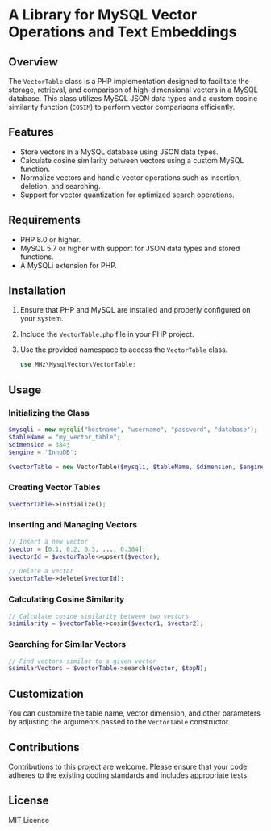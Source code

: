 # A Library for MySQL Vector Operations and Text Embeddings

## Overview
The `VectorTable` class is a PHP implementation designed to facilitate the storage, retrieval, and comparison of high-dimensional vectors in a MySQL database. This class utilizes MySQL JSON data types and a custom cosine similarity function (`COSIM`) to perform vector comparisons efficiently.

## Features
- Store vectors in a MySQL database using JSON data types.
- Calculate cosine similarity between vectors using a custom MySQL function.
- Normalize vectors and handle vector operations such as insertion, deletion, and searching.
- Support for vector quantization for optimized search operations.

## Requirements
- PHP 8.0 or higher.
- MySQL 5.7 or higher with support for JSON data types and stored functions.
- A MySQLi extension for PHP.

## Installation
1. Ensure that PHP and MySQL are installed and properly configured on your system.
2. Include the `VectorTable.php` file in your PHP project.
3. Use the provided namespace to access the `VectorTable` class.

   ```php
   use MHz\MysqlVector\VectorTable;
   ```

## Usage

### Initializing the Class
```php
$mysqli = new mysqli("hostname", "username", "password", "database");
$tableName = "my_vector_table";
$dimension = 384;
$engine = 'InnoDB';

$vectorTable = new VectorTable($mysqli, $tableName, $dimension, $engine);
```

### Creating Vector Tables
```php
$vectorTable->initialize();
```

### Inserting and Managing Vectors
```php
// Insert a new vector
$vector = [0.1, 0.2, 0.3, ..., 0.384];
$vectorId = $vectorTable->upsert($vector);

// Delete a vector
$vectorTable->delete($vectorId);
```

### Calculating Cosine Similarity
```php
// Calculate cosine similarity between two vectors
$similarity = $vectorTable->cosim($vector1, $vector2);
```

### Searching for Similar Vectors
```php
// Find vectors similar to a given vector
$similarVectors = $vectorTable->search($vector, $topN);
```

## Customization
You can customize the table name, vector dimension, and other parameters by adjusting the arguments passed to the `VectorTable` constructor.

## Contributions
Contributions to this project are welcome. Please ensure that your code adheres to the existing coding standards and includes appropriate tests.

## License
MIT License